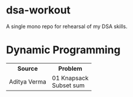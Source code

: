 # dsa-workout
A single mono repo for rehearsal of my DSA skills.


<h1>Dynamic Programming</h1>
<table>
  <tr>
    <th>Source</th>
    <th>Problem</th>
  </tr>
  <tr>
    <td>Aditya Verma</td>
    <td>
      <label>01 Knapsack</label><br/>
      <label>Subset sum</label><br/>
    </td>
  </tr>
</table>
